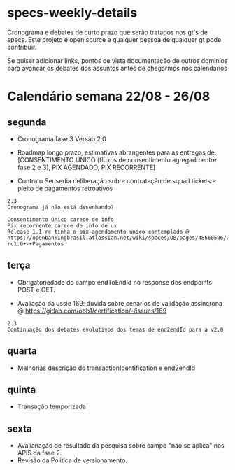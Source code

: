 # specs-weekly-details

Cronograma e debates de curto prazo que serão tratados nos gt's de specs. 
Este projeto é open source e qualquer pessoa de qualquer gt pode contribuir.

Se quiser adicionar links, pontos de vista documentação de outros dominíos para avançar os debates dos assuntos antes de chegarmos nos calendarios

# Calendário semana 22/08 - 26/08 

## segunda
- Cronograma fase 3 Versão 2.0

- Roadmap longo prazo, estimativas abrangentes para as entregas de:[CONSENTIMENTO ÚNICO (fluxos de consentimento agregado entre fase 2 e 3), PIX AGENDADO, PIX RECORRENTE]

- Contrato Sensedia deliberação sobre contratação de squad tickets e pleito de pagamentos retroativos

```
2.3
Cronograma já não está desenhando?

Consentimento único carece de info
Pix recorrente carece de info de ux
Release 1.1-rc tinha o pix-agendamento unico contemplado @ https://openbankingbrasil.atlassian.net/wiki/spaces/OB/pages/48660596/v1.1.0-rc1.0+-+Pagamentos

```


## terça
- Obrigatoriedade do campo endToEndId no response dos endpoints
POST e GET. 

- Avaliação da ussie 169: duvida sobre cenarios de validação assincrona @ https://gitlab.com/obb1/certification/-/issues/169

```
2.3
Continuação dos debates evolutivos dos temas de end2endId para a v2.0
```

## quarta
-  Melhorias descrição do transactionIdentification e end2endId

## quinta
- Transação temporizada 

## sexta
- Avalianação de resultado da pesquisa sobre campo "não se aplica" nas APIS da fase 2. 
- Revisão da Politica de versionamento.
